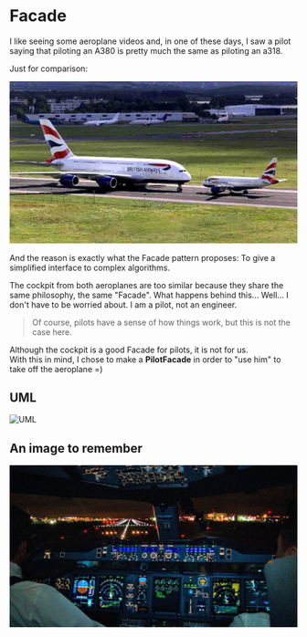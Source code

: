 # Facade
I like seeing some aeroplane videos and, in one of these days, I saw a pilot saying that piloting an A380 is pretty much the same as piloting an a318.

Just for comparison:

![a380 vs a318](/img/comparison.jpg)

And the reason is exactly what the Facade pattern proposes: To give a simplified interface to complex algorithms.

The cockpit from both aeroplanes are too similar because they share the same philosophy, the same "Facade". What happens behind this... Well... I don't have to be worried about. I am a pilot, not an engineer.

> Of course, pilots have a sense of how things work, but this is not the case here.

Although the cockpit is a good Facade for pilots, it is not for us.  
With this in mind, I chose to make a **PilotFacade** in order to "use him" to take off the aeroplane =)

## UML
![UML](https://upload.wikimedia.org/wikipedia/commons/9/96/W3sDesign_Facade_Design_Pattern_UML.jpg)

## An image to remember
![A380 cockpit](/img/a380.jpg)